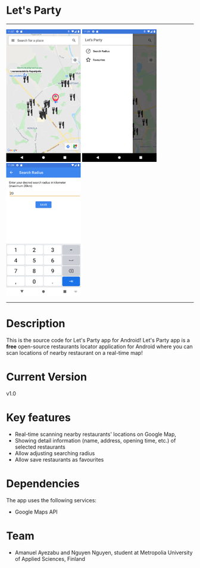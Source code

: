 # Let's Party

---

<img src="ScreenShots/Screenshot_1602014842.png" width="200" title="Main Screen">  <img src="ScreenShots/Screenshot_1602014960.png" width="200" title="Drawer">  <img src="ScreenShots/Screenshot_1602014974.png" width="200" title="Search Radius Activity">

---

# Description

This is the source code for Let's Party app for Android! 
Let's Party app is a **free** open-source restaurants locator application for Android where you can scan locations of nearby restaurant on a real-time map! 

# Current Version

v1.0

# Key features

- Real-time scanning nearby restaurants' locations on Google Map, 
- Showing detail information (name, address, opening time, etc.) of selected restaurants 
- Allow adjusting searching radius
- Allow save restaurants as favourites

# Dependencies

The app uses the following services:

- Google Maps API

# Team

- Amanuel Ayezabu and Nguyen Nguyen, student at Metropolia University of Applied Sciences, Finland